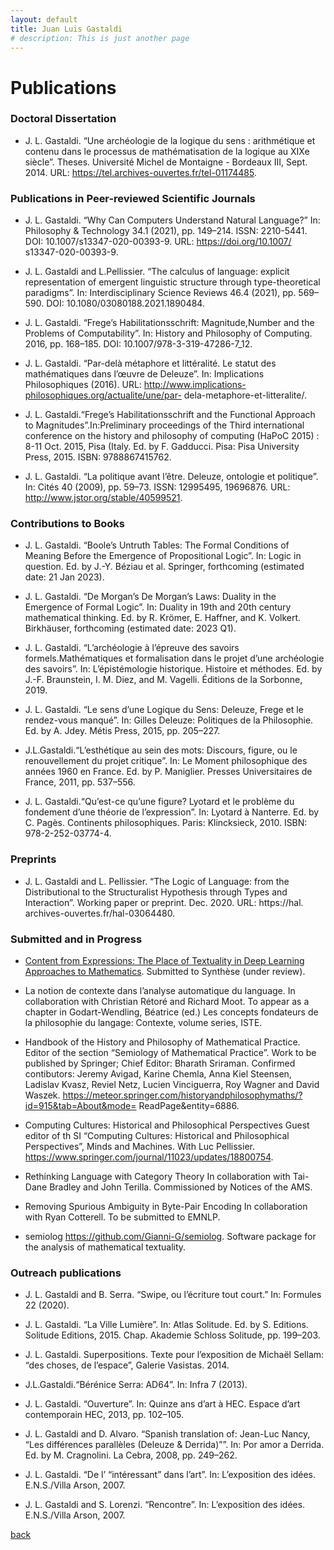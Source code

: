 ```yaml
---
layout: default
title: Juan Luis Gastaldi
# description: This is just another page
---
```


<!-- <script src="{{ 'assets/js/random-color.js' }}"></script> -->
<!-- <script src="{{ 'assets/js/img_fade.js' }}"></script> -->


# Publications

### Doctoral Dissertation

- J. L. Gastaldi. “Une archéologie de la logique du sens : arithmétique et contenu dans le processus de mathématisation de la logique au XIXe siècle”. Theses. Université Michel de Montaigne - Bordeaux III, Sept. 2014. URL: https://tel.archives-ouvertes.fr/tel-01174485.

### Publications in Peer-reviewed Scientific Journals

- J. L. Gastaldi. “Why Can Computers Understand Natural Language?” In: Philosophy & Technology 34.1 (2021), pp. 149–214. ISSN: 2210-5441. DOI: 10.1007/s13347-020-00393-9. URL: https://doi.org/10.1007/ s13347-020-00393-9.

- J. L. Gastaldi and L.Pellissier. “The calculus of language: explicit representation of emergent linguistic structure through type-theoretical paradigms”. In: Interdisciplinary Science Reviews 46.4 (2021), pp. 569–590. DOI: 10.1080/03080188.2021.1890484.

- J. L. Gastaldi. “Frege’s Habilitationsschrift: Magnitude,Number and the Problems of Computability”. In: History and Philosophy of Computing. 2016, pp. 168–185. DOI: 10.1007/978-3-319-47286-7_12.

- J. L. Gastaldi. “Par-delà métaphore et littéralité. Le statut des mathématiques dans l’œuvre de Deleuze”. In: Implications Philosophiques (2016). URL: http://www.implications-philosophiques.org/actualite/une/par- dela-metaphore-et-litteralite/.

- J. L. Gastaldi.“Frege’s Habilitationsschrift and the Functional Approach to Magnitudes”.In:Preliminary proceedings of the Third international conference on the history and philosophy of computing (HaPoC 2015) : 8-11 Oct. 2015, Pisa (Italy. Ed. by F. Gadducci. Pisa: Pisa University Press, 2015. ISBN: 9788867415762.

- J. L. Gastaldi. “La politique avant l’être. Deleuze, ontologie et politique”. In: Cités 40 (2009), pp. 59–73. ISSN: 12995495, 19696876. URL: http://www.jstor.org/stable/40599521.


### Contributions to Books

- J. L. Gastaldi. “Boole’s Untruth Tables: The Formal Conditions of Meaning Before the Emergence of Propositional Logic”. In: Logic in question. Ed. by J.-Y. Béziau et al. Springer, forthcoming (estimated date: 21 Jan 2023).

- J. L. Gastaldi. “De Morgan’s De Morgan’s Laws: Duality in the Emergence of Formal Logic”. In: Duality in 19th and 20th century mathematical thinking. Ed. by R. Krömer, E. Haffner, and K. Volkert. Birkhäuser, forthcoming (estimated date: 2023 Q1).

- J. L. Gastaldi. “L’archéologie à l’épreuve des savoirs formels.Mathématiques et formalisation dans le projet d’une archéologie des savoirs”. In: L’épistémologie historique. Histoire et méthodes. Ed. by J.-F. Braunstein, I. M. Diez, and M. Vagelli. Éditions de la Sorbonne, 2019.

- J. L. Gastaldi. “Le sens d’une Logique du Sens: Deleuze, Frege et le rendez-vous manqué”. In: Gilles Deleuze: Politiques de la Philosophie. Ed. by A. Jdey. Métis Press, 2015, pp. 205–227.

- J.L.Gastaldi.“L’esthétique au sein des mots: Discours, figure, ou le renouvellement du projet critique”. In: Le Moment philosophique des années 1960 en France. Ed. by P. Maniglier. Presses Universitaires de France, 2011, pp. 537–556.

- J. L. Gastaldi.“Qu’est-ce qu’une figure? Lyotard et le problème du fondement d’une théorie de l’expression”. In: Lyotard à Nanterre. Ed. by C. Pagès. Continents philosophiques. Paris: Klincksieck, 2010. ISBN: 978-2-252-03774-4.

### Preprints

- J. L. Gastaldi and L. Pellissier. “The Logic of Language: from the Distributional to the Structuralist Hypothesis through Types and Interaction”. Working paper or preprint. Dec. 2020. URL: https://hal. archives-ouvertes.fr/hal-03064480.


### Submitted and in Progress

- [Content from Expressions: The Place of Textuality in Deep Learning Approaches to Mathematics](./pdf.test.html). Submitted to Synthèse (under review).

- La notion de contexte dans l’analyse automatique du language.
In collaboration with Christian Rétoré and Richard Moot. To appear as a chapter in Godart-Wendling, Béatrice (ed.) Les concepts fondateurs de la philosophie du langage: Contexte, volume series, ISTE.

- Handbook of the History and Philosophy of Mathematical Practice.
Editor of the section “Semiology of Mathematical Practice”. Work to be published by Springer; Chief Editor: Bharath Sriraman. Confirmed contibutors: Jeremy Avigad, Karine Chemla, Anna Kiel Steensen, Ladislav Kvasz, Reviel Netz, Lucien Vinciguerra, Roy Wagner and David Waszek. https://meteor.springer.com/historyandphilosophymaths/?id=915&tab=About&mode= ReadPage&entity=6886.

- Computing Cultures: Historical and Philosophical Perspectives
Guest editor of th SI “Computing Cultures: Historical and Philosophical Perspectives”, Minds and Machines. With Luc Pellissier. https://www.springer.com/journal/11023/updates/18800754.

- Rethinking Language with Category Theory
In collaboration with Tai-Dane Bradley and John Terilla. Commissioned by Notices of the AMS.

- Removing Spurious Ambiguity in Byte-Pair Encoding
In collaboration with Ryan Cotterell. To be submitted to EMNLP.

- semiolog
https://github.com/Gianni-G/semiolog. Software package for the analysis of mathematical textuality.

### Outreach publications

- J. L. Gastaldi and B. Serra. “Swipe, ou l’écriture tout court.” In: Formules 22 (2020).

- J. L. Gastaldi. “La Ville Lumière”. In: Atlas Solitude. Ed. by S. Editions. Solitude Editions, 2015. Chap. Akademie Schloss Solitude, pp. 199–203.

- J. L. Gastaldi. Superpositions. Texte pour l’exposition de Michaël Sellam: “des choses, de l’espace”, Galerie Vasistas. 2014.

- J.L.Gastaldi.“Bérénice Serra: AD64”. In: Infra 7 (2013).

- J. L. Gastaldi. “Ouverture”. In: Quinze ans d’art à HEC. Espace d’art contemporain HEC, 2013, pp. 102–105.

- J. L. Gastaldi and D. Alvaro. “Spanish translation of: Jean-Luc Nancy, “Les différences parallèles (Deleuze & Derrida)””. In: Por amor a Derrida. Ed. by M. Cragnolini. La Cebra, 2008, pp. 249–262.

- J. L. Gastaldi. “De l’ “intéressant” dans l’art”. In: L’exposition des idées. E.N.S./Villa Arson, 2007.

- J. L. Gastaldi and S. Lorenzi. “Rencontre”. In: L’exposition des idées. E.N.S./Villa Arson, 2007.

[back](./)
